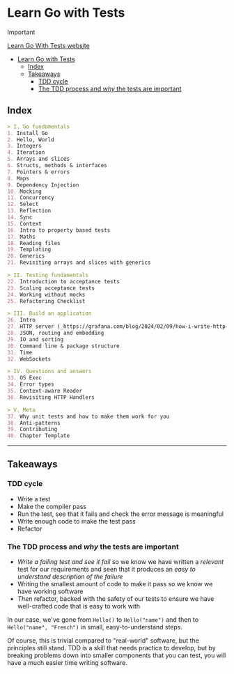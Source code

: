 # Learn Go with Tests

> [!IMPORTANT]
> [Learn Go With Tests website](https://quii.gitbook.io/learn-go-with-tests/)


- [Learn Go with Tests](#learn-go-with-tests)
  - [Index](#index)
  - [Takeaways](#takeaways)
    - [TDD cycle](#tdd-cycle)
    - [The TDD process and *why* the tests are important](#the-tdd-process-and-why-the-tests-are-important)


## Index

```md
> I. Go fundamentals
1. Install Go
2. Hello, World
3. Integers
4. Iteration
5. Arrays and slices
6. Structs, methods & interfaces
7. Pointers & errors
8. Maps
9. Dependency Injection
10. Mocking
11. Concurrency
12. Select
13. Reflection
14. Sync
15. Context
16. Intro to property based tests
17. Maths
18. Reading files
19. Templating
20. Generics
21. Revisiting arrays and slices with generics

> II. Testing fundamentals
22. Introduction to acceptance tests
23. Scaling acceptance tests
24. Working without mocks
25. Refactoring Checklist

> III. Build an application
26. Intro
27. HTTP server (_https://grafana.com/blog/2024/02/09/how-i-write-http-services-in-go-after-13-years/https://grafana.com/blog/2024/02/09/how-i-write-http-services-in-go-after-13-years/_)
28. JSON, routing and embedding
29. IO and sorting
30. Command line & package structure
31. Time
32. WebSockets

> IV. Questions and answers
33. OS Exec
34. Error types
35. Context-aware Reader
36. Revisiting HTTP Handlers

> V. Meta
37. Why unit tests and how to make them work for you
38. Anti-patterns
39. Contributing
40. Chapter Template
```

---

## Takeaways

### TDD cycle

- Write a test
- Make the compiler pass
- Run the test, see that it fails and check the error message is meaningful
- Write enough code to make the test pass
- Refactor

### The TDD process and *why* the tests are important

- *Write a failing test and see it fail* so we know we have written a *relevant* test for our requirements and seen that it produces an *easy to understand description of the failure*
- Writing the smallest amount of code to make it pass so we know we have working software
- *Then* refactor, backed with the safety of our tests to ensure we have well-crafted code that is easy to work with

In our case, we've gone from `Hello()` to `Hello("name")` and then to `Hello("name", "French")` in small, easy-to-understand steps.

Of course, this is trivial compared to "real-world" software, but the principles still stand. TDD is a skill that needs practice to develop, but by breaking problems down into smaller components that you can test, you will have a much easier time writing software.

